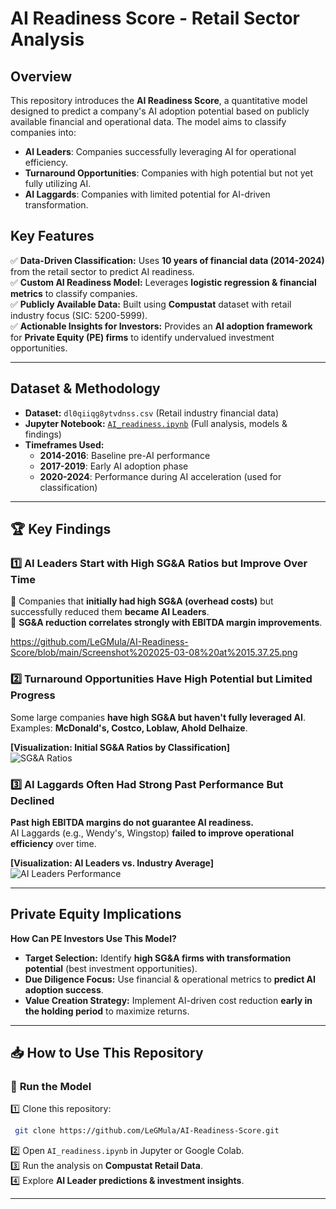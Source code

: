 # AI Readiness Score - Retail Sector Analysis  

## Overview  
This repository introduces the **AI Readiness Score**, a quantitative model designed to predict a company's AI adoption potential based on publicly available financial and operational data. The model aims to classify companies into:
- **AI Leaders**: Companies successfully leveraging AI for operational efficiency.
- **Turnaround Opportunities**: Companies with high potential but not yet fully utilizing AI.
- **AI Laggards**: Companies with limited potential for AI-driven transformation.

## Key Features  
✅ **Data-Driven Classification:** Uses **10 years of financial data (2014-2024)** from the retail sector to predict AI readiness.  
✅ **Custom AI Readiness Model:** Leverages **logistic regression & financial metrics** to classify companies.  
✅ **Publicly Available Data:** Built using **Compustat** dataset with retail industry focus (SIC: 5200-5999).  
✅ **Actionable Insights for Investors:** Provides an **AI adoption framework** for **Private Equity (PE) firms** to identify undervalued investment opportunities.

---  

## Dataset & Methodology  
- **Dataset:** `dl0qiiqg8ytvdnss.csv` (Retail industry financial data)  
- **Jupyter Notebook:** [`AI_readiness.ipynb`](AI_readiness.ipynb) (Full analysis, models & findings)  
- **Timeframes Used:**
  - **2014-2016**: Baseline pre-AI performance  
  - **2017-2019**: Early AI adoption phase  
  - **2020-2024**: Performance during AI acceleration (used for classification)

---  

## 🏆 Key Findings  
### 1️⃣ **AI Leaders Start with High SG&A Ratios but Improve Over Time**  
📌 Companies that **initially had high SG&A (overhead costs)** but successfully reduced them **became AI Leaders**.  
📌 **SG&A reduction correlates strongly with EBITDA margin improvements**.  

https://github.com/LeGMula/AI-Readiness-Score/blob/main/Screenshot%202025-03-08%20at%2015.37.25.png

### 2️⃣ **Turnaround Opportunities Have High Potential but Limited Progress**  
Some large companies **have high SG&A but haven't fully leveraged AI**.  
Examples: **McDonald's, Costco, Loblaw, Ahold Delhaize**.

**[Visualization: Initial SG&A Ratios by Classification]**  
![SG&A Ratios](path_to_your_screenshot.png)  

### 3️⃣ **AI Laggards Often Had Strong Past Performance But Declined**  
 **Past high EBITDA margins do not guarantee AI readiness.**  
AI Laggards (e.g., Wendy's, Wingstop) **failed to improve operational efficiency** over time.  

**[Visualization: AI Leaders vs. Industry Average]**  
![AI Leaders Performance](path_to_your_screenshot.png)  

---  

## Private Equity Implications  
 **How Can PE Investors Use This Model?**
- **Target Selection:** Identify **high SG&A firms with transformation potential** (best investment opportunities).  
- **Due Diligence Focus:** Use financial & operational metrics to **predict AI adoption success**.  
- **Value Creation Strategy:** Implement AI-driven cost reduction **early in the holding period** to maximize returns.  

---  

## 📥 How to Use This Repository  
### 🔧 **Run the Model**  
1️⃣ Clone this repository:  
```bash
 git clone https://github.com/LeGMula/AI-Readiness-Score.git
```
2️⃣ Open `AI_readiness.ipynb` in Jupyter or Google Colab.  
3️⃣ Run the analysis on **Compustat Retail Data**.  
4️⃣ Explore **AI Leader predictions & investment insights**.  

---  
